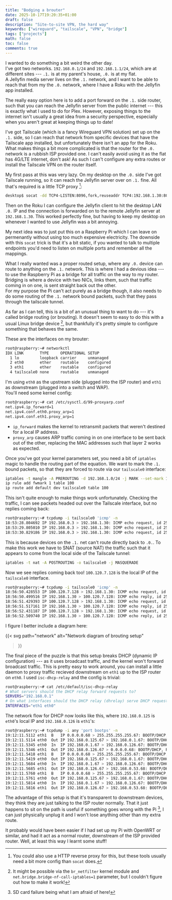 ```yaml
---
title: "Bodging a brouter"
date: 2025-10-17T19:20:35+01:00
draft: false
description: "Site-to-site VPN, the hard way"
keywords: ["wireguard", "tailscale", "VPN", "bridge"]
tags: ["projects"]
math: false
toc: false
comments: true
---
```


I wanted to do something a bit weird the other day.\
I've got two networks. `192.168.0.1/24` and `192.168.1.1/24`, which are at different sites --- `.1.` is at my parent's house, `.0.` is at my flat.\
A Jellyfin media server lives on the `.1.` network, and I want to be able to reach that from my the `.0.` network, where I have a Roku with the Jellyfin app installed.

The really easy option here is to add a port forward on the `.1.` side router, such that you can reach the Jellyfin server from the public internet --- this is exactly what I used to do for Plex. However, exposing things to the internet isn't usually a great idea from a security perspective, especially when you aren't great at keeping things up to date!

I've got Tailscale (which is a fancy Wireguard VPN solution) set up on the `.1.` side, so I can reach that network from specific devices that have the Tailscale app installed, but unfortunately there isn't an app for the Roku.
What makes things a bit more complicated is that the router for the `.0.` network is a rubbish ISP provided one. I can't easily avoid using it as the flat has 4G/LTE internet, don't ask!
As such I can't configure any extra routes or install the Tailscale VPN on the router itself.

My first pass at this was very lazy. On my desktop on the `.0.` side I've got Tailscale running, so it can reach the Jellyfin server over on `.1.` fine. All that's required is a little TCP proxy [^2]:

```bash
desktop$ socat -dd TCP4-LISTEN:8096,fork,reuseaddr TCP4:192.168.1.30:8096
```

[^2]: You could also use a HTTP reverse proxy for this, but these tools usually need a bit more config than `socat` does.

Then on the Roku I can configure the Jellyfin client to hit the desktop LAN `.0.` IP and the connection is forwarded on to the remote Jellyfin server at `192.168.1.30`. This worked perfectly fine, but having to keep my desktop on whenever I wanted to use Jellyfin was a bit annoying.

My next idea was to just put this on a Raspberry Pi which I can leave on permenantly without using too much expensive electricity. The downside with this `socat` trick is that it's a bit static, if you wanted to talk to multiple endpoints you'd need to listen on multiple ports and remember all the mappings.

What I really wanted was a proper routed setup, where any `.0.` device can route to anything on the `.1.` network. This is where I had a devious idea --- to use the Raspberry Pi as a bridge for all traffic on the way to my router. Bridging is where a device with two NICs, links them, such that traffic coming in on one, is sent straight back out the other.\
For my purpose the Pi can't act purely as a bridge though, it also needs to do some routing of the `.1.` network bound packets, such that they pass through the tailscale tunnel.

As far as I can tell, this is a bit of an unusual thing to want to do --- it's called bridge routing (or brouting). It doesn't seem to easy to do this with a usual Linux bridge device [^1], but thankfully it's pretty simple to configure something that behaves the same.

[^1]: It might be possible via the `br_netfilter` kernel module and `net.bridge.bridge-nf-call-iptables=1` parameter, but I couldn't figure out how to make it work!

These are the interfaces on my brouter:

```bash
root@raspberry:~# networkctl 
IDX LINK       TYPE     OPERATIONAL SETUP     
  1 lo         loopback carrier     unmanaged
  2 eth0       ether    routable    configured
  3 eth1       ether    routable    configured
  4 tailscale0 none     routable    unmanaged
```

I'm using `eth0` as the upstream side (plugged into the ISP router) and `eth1` as downstream (plugged into a switch and WAP).\
You'll need some kernel config:

<!-- TODO: i want to do all this with systemd-networkd, it seems possible and preferable -->

```bash
root@raspberry:~# cat /etc/sysctl.d/99-proxyarp.conf 
net.ipv4.ip_forward=1
net.ipv4.conf.eth0.proxy_arp=1
net.ipv4.conf.eth1.proxy_arp=1
```
* `ip_forward` makes the kernel to retransmit packets that weren't destined for a local IP address.
* `proxy_arp` causes ARP traffic coming in on one interface to be sent back out of the other, replacing the MAC addresses such that layer 2 works as expected.

Once you've got your kernel parameters set, you need a bit of `iptables` magic to handle the routing part of the equation. We want to mark the `.1.` bound packets, so that they are forced to route via our `tailscale0` interface:


```bash
iptables -t mangle -A PREROUTING -d 192.168.1.0/24 -j MARK --set-mark 1
ip rule add fwmark 1 table 100
ip route add default dev tailscale0 table 100
```

This isn't quite enough to make things work unfortunately. Checking the traffic, I can see packets headed out over the Tailscale interface, but no replies coming back:

```bash
root@raspberry:~# tcpdump -i tailscale0 'icmp' -n
18:53:28.804692 IP 192.168.0.3 > 192.168.1.30: ICMP echo request, id 253, seq 1, length 64
18:53:29.805010 IP 192.168.0.3 > 192.168.1.30: ICMP echo request, id 253, seq 2, length 64
18:53:30.829186 IP 192.168.0.3 > 192.168.1.30: ICMP echo request, id 253, seq 3, length 64
```

This is because devices on the `.1.` net can't route directly back to `.0.`. To make this work we have to SNAT (source NAT) the traffic such that it appears to come from the local side of the Tailscale tunnel:

```bash
iptables -t nat -A POSTROUTING -o tailscale0 -j MASQUERADE
```

Now we see replies coming back too! `100.120.7.128` is the local IP of the `tailscale0` interface.

```bash
root@raspberry:~# tcpdump -i tailscale0 'icmp' -n
18:56:50.428553 IP 100.120.7.128 > 192.168.1.30: ICMP echo request, id 254, seq 1, length 64
18:56:50.499516 IP 192.168.1.30 > 100.120.7.128: ICMP echo reply, id 254, seq 1, length 64
18:56:51.429393 IP 100.120.7.128 > 192.168.1.30: ICMP echo request, id 254, seq 2, length 64
18:56:51.517161 IP 192.168.1.30 > 100.120.7.128: ICMP echo reply, id 254, seq 2, length 64
18:56:52.431187 IP 100.120.7.128 > 192.168.1.30: ICMP echo request, id 254, seq 3, length 64
18:56:52.509740 IP 192.168.1.30 > 100.120.7.128: ICMP echo reply, id 254, seq 3, length 64
```

I figure I better include a diagram here:

{{< svg 
	path="network"
	alt="Network diagram of brouting setup"
>}}

The final piece of the puzzle is that this setup breaks DHCP (dynamic IP configuration) --- as it uses broadcast traffic, and the kernel won't forward broadcast traffic. This is pretty easy to work around, you can install a little daemon to proxy traffic recieved downstream on `eth1` up to the ISP router on `eth0`. I used `isc-dhcp-relay` and the config is trivial:

```bash
root@raspberry:~# cat /etc/default/isc-dhcp-relay
# What servers should the DHCP relay forward requests to?
SERVERS="192.168.0.1"
# On what interfaces should the DHCP relay (dhrelay) serve DHCP requests?
INTERFACES="eth1 eth0"
```

The network flow for DHCP now looks like this, where `192.168.0.125` is `eth0`'s local IP and `192.168.0.126` is `eth1`'s:

```bash
root@raspberry:~# tcpdump -i any 'port bootps' -n
19:12:11.5112 eth1  B   IP 0.0.0.0.68 > 255.255.255.255.67: BOOTP/DHCP, Request from aa:bb:cc:dd:ee:ff, length 312
19:12:11.5114 eth0  Out IP 192.168.0.125.67 > 192.168.0.1.67: BOOTP/DHCP, Request from aa:bb:cc:dd:ee:ff, length 312
19:12:11.5345 eth0  In  IP 192.168.0.1.67 > 192.168.0.126.67: BOOTP/DHCP, Reply, length 300
19:12:11.5346 eth1  Out IP 192.168.0.126.67 > 0.0.0.0.68: BOOTP/DHCP, Reply, length 300
19:12:11.5418 eth1  B   IP 0.0.0.0.68 > 255.255.255.255.67: BOOTP/DHCP, Request from aa:bb:cc:dd:ee:ff, length 308
19:12:11.5419 eth0  Out IP 192.168.0.125.67 > 192.168.0.1.67: BOOTP/DHCP, Request from aa:bb:cc:dd:ee:ff, length 308
19:12:11.5684 eth0  In  IP 192.168.0.1.67 > 192.168.0.126.67: BOOTP/DHCP, Reply, length 300
19:12:11.5685 eth1  Out IP 192.168.0.126.67 > 192.168.0.53.68: BOOTP/DHCP, Reply, length 300
19:12:11.5760 eth1  B   IP 0.0.0.0.68 > 255.255.255.255.67: BOOTP/DHCP, Request from aa:bb:cc:dd:ee:ff, length 318
19:12:11.5761 eth0  Out IP 192.168.0.125.67 > 192.168.0.1.67: BOOTP/DHCP, Request from aa:bb:cc:dd:ee:ff, length 318
19:12:11.5814 eth0  In  IP 192.168.0.1.67 > 192.168.0.126.67: BOOTP/DHCP, Reply, length 300
19:12:11.5816 eth1  Out IP 192.168.0.126.67 > 192.168.0.53.68: BOOTP/DHCP, Reply, length 300
```

The advantage of this setup is that it's transparent to downstream devices, they think they are just talking to the ISP router normally. That it just happens to sit on the path is useful if something goes wrong with the Pi [^3], I can just physically unplug it and I won't lose anything other than my extra route.

[^3]: SD card failure being what I am afraid of here!

It probably would have been easier if I had set up my Pi with OpenWRT or similar, and had it act as a normal router, downstream of the ISP provided router. Well, at least this way I learnt some stuff!
